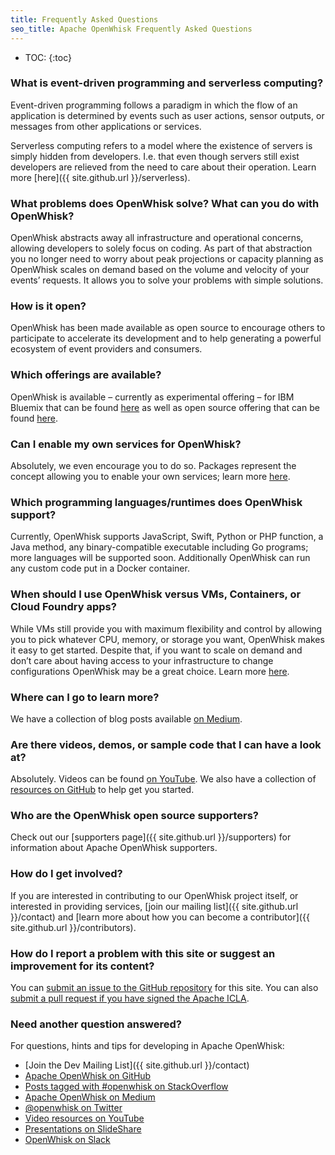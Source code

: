 ```yaml
---
title: Frequently Asked Questions
seo_title: Apache OpenWhisk Frequently Asked Questions
---
```


- TOC:
{:toc}

<!--
#
# Licensed to the Apache Software Foundation (ASF) under one or more
# contributor license agreements.  See the NOTICE file distributed with
# this work for additional information regarding copyright ownership.
# The ASF licenses this file to You under the Apache License, Version 2.0
# (the "License"); you may not use this file except in compliance with
# the License.  You may obtain a copy of the License at
#
#     http://www.apache.org/licenses/LICENSE-2.0
#
# Unless required by applicable law or agreed to in writing, software
# distributed under the License is distributed on an "AS IS" BASIS,
# WITHOUT WARRANTIES OR CONDITIONS OF ANY KIND, either express or implied.
# See the License for the specific language governing permissions and
# limitations under the License.
#
-->

### What is event-driven programming and serverless computing?

Event-driven programming follows a paradigm in which the flow of an application is determined by events such as user actions, sensor outputs, or messages from other applications or services.

Serverless computing refers to a model where the existence of servers is simply hidden from developers. I.e. that even though servers still exist developers are relieved from the need to care about their operation. Learn more [here]({{ site.github.url }}/serverless).

### What problems does OpenWhisk solve? What can you do with OpenWhisk?

OpenWhisk abstracts away all infrastructure and operational concerns, allowing developers to solely focus on coding. As part of that abstraction you no longer need to worry about peak projections or capacity planning as OpenWhisk scales on demand based on the volume and velocity of your events’ requests. It allows you to solve your problems with simple solutions.

### How is it open?

OpenWhisk has been made available as open source to encourage others to participate to accelerate its development and to help generating a powerful ecosystem of event providers and consumers.

### Which offerings are available?

OpenWhisk is available – currently as experimental offering – for IBM Bluemix that can be found [here](https://console.ng.bluemix.net/openwhisk/) as well as open source offering that can be found [here](https://github.com/openwhisk/openwhisk).

### Can I enable my own services for OpenWhisk?

Absolutely, we even encourage you to do so. Packages represent the concept allowing you to enable your own services; learn more [here](https://github.com/openwhisk/openwhisk/blob/master/docs/packages.md).

### Which programming languages/runtimes does OpenWhisk support?

Currently, OpenWhisk supports JavaScript, Swift, Python or PHP function, a Java method, any binary-compatible executable including Go programs; more languages will be supported soon. Additionally OpenWhisk can run any custom code put in a Docker container.

### When should I use OpenWhisk versus VMs, Containers, or Cloud Foundry apps?

While VMs still provide you with maximum flexibility and control by allowing you to pick whatever CPU, memory, or storage you want, OpenWhisk makes it easy to get started. Despite that, if you want to scale on demand and don’t care about having access to your infrastructure to change configurations OpenWhisk may be a great choice. Learn more [here](https://www.ibm.com/blogs/bluemix/2015/08/bluemix-instant-runtimes-containers-or-virtual-machines/).

### Where can I go to learn more?

We have a collection of blog posts available [on Medium](https://medium.com/openwhisk).

### Are there videos, demos, or sample code that I can have a look at?

Absolutely. Videos can be found [on YouTube](https://www.youtube.com/channel/UCbzgShnQk8F43NKsvEYA1SA). We also have a collection of [resources on GitHub](https://github.com/openwhisk/awesome-openwhisk/) to help get you started.

### Who are the OpenWhisk open source supporters?

Check out our [supporters page]({{ site.github.url }}/supporters) for information about Apache OpenWhisk supporters.

### How do I get involved?

If you are interested in contributing to our OpenWhisk project itself, or interested in providing services, [join our mailing list]({{ site.github.url }}/contact) and [learn more about how you can become a contributor]({{ site.github.url }}/contributors).

### How do I report a problem with this site or suggest an improvement for its content?

You can [submit an issue to the GitHub repository](https://github.com/openwhisk/openwhisk.github.io/issues) for this site. You can also [submit a pull request if you have signed the Apache ICLA](https://github.com/openwhisk/openwhisk.github.io/blob/master/CONTRIBUTING.md).

### Need another question answered?

For questions, hints and tips for developing in Apache OpenWhisk:

- [Join the Dev Mailing List]({{ site.github.url }}/contact)
- [Apache OpenWhisk on GitHub](https://github.com/search?q=org%3Aapache+openwhisk)
- [Posts tagged with #openwhisk on StackOverflow](http://stackoverflow.com/questions/tagged/openwhisk)
- [Apache OpenWhisk on Medium](https://medium.com/openwhisk)
- [@openwhisk on Twitter](https://twitter.com/openwhisk)
- [Video resources on YouTube](https://www.youtube.com/channel/UCbzgShnQk8F43NKsvEYA1SA)
- [Presentations on SlideShare](http://www.slideshare.net/OpenWhisk)
- [OpenWhisk on Slack](http://slack.openwhisk.org/)
